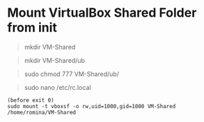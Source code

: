 # Mount VirtualBox Shared Folder from init

 > mkdir VM-Shared

 > mkdir VM-Shared/ub

 > sudo chmod 777 VM-Shared/ub/

 > sudo nano /etc/rc.local

    (before exit 0)
    sudo mount -t vboxsf -o rw,uid=1000,gid=1000 VM-Shared /home/romina/VM-Shared
